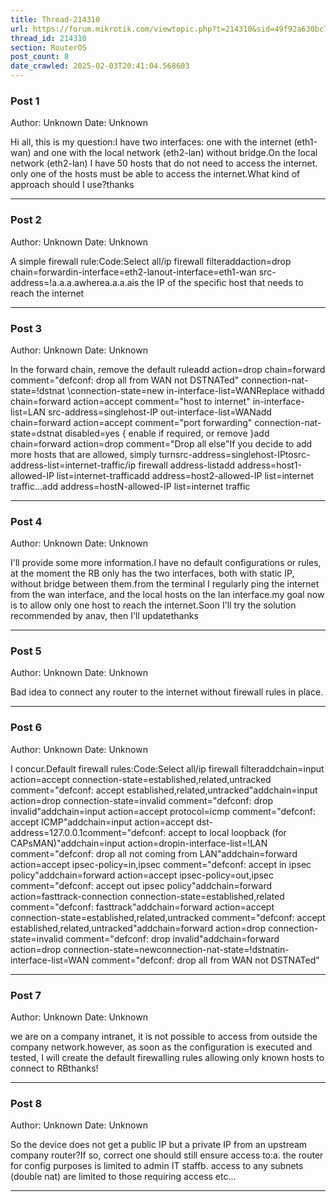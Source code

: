 ```yaml
---
title: Thread-214310
url: https://forum.mikrotik.com/viewtopic.php?t=214310&sid=49f92a630bc7970d8ca50523be880e8f
thread_id: 214310
section: RouterOS
post_count: 8
date_crawled: 2025-02-03T20:41:04.568603
---
```


### Post 1
Author: Unknown
Date: Unknown

Hi all, this is my question:I have two interfaces: one with the internet (eth1-wan) and one with the local network (eth2-lan) without bridge.On the local network (eth2-lan) I have 50 hosts that do not need to access the internet. only one of the hosts must be able to access the internet.What kind of approach should I use?thanks

---
### Post 2
Author: Unknown
Date: Unknown

A simple firewall rule:Code:Select all/ip firewall filteraddaction=drop chain=forwardin-interface=eth2-lanout-interface=eth1-wan src-address=!a.a.a.awherea.a.a.ais the IP of the specific host that needs to reach the internet

---
### Post 3
Author: Unknown
Date: Unknown

In the forward chain, remove the default ruleadd action=drop chain=forward comment=\"defconf: drop all from WAN not DSTNATed" connection-nat-state=!dstnat \connection-state=new in-interface-list=WANReplace withadd chain=forward action=accept comment="host to internet"  in-interface-list=LAN src-address=singlehost-IP  out-interface-list=WANadd chain=forward action=accept comment="port forwarding" connection-nat-state=dstnat  disabled=yes  { enable if required, or remove }add chain=forward action=drop comment="Drop all else"If you decide to add more hosts that are allowed, simply turnsrc-address=singlehost-IPtosrc-address-list=internet-traffic/ip firewall address-listadd address=host1-allowed-IP  list=internet-trafficadd address=host2-allowed-IP  list=internet traffic...add address=hostN-allowed-IP list=internet traffic

---
### Post 4
Author: Unknown
Date: Unknown

I'll provide some more information.I have no default configurations or rules, at the moment the RB only has the two interfaces, both with static IP, without bridge between them.from the terminal I regularly ping the internet from the wan interface, and the local hosts on the lan interface.my goal now is to allow only one host to reach the internet.Soon I'll try the solution recommended by anav, then I'll updatethanks

---
### Post 5
Author: Unknown
Date: Unknown

Bad idea to connect any router to the internet without firewall rules in place.

---
### Post 6
Author: Unknown
Date: Unknown

I concur.Default firewall rules:Code:Select all/ip firewall filteraddchain=input action=accept connection-state=established,related,untracked comment="defconf: accept established,related,untracked"addchain=input action=drop connection-state=invalid comment="defconf: drop invalid"addchain=input action=accept protocol=icmp comment="defconf: accept ICMP"addchain=input action=accept dst-address=127.0.0.1comment="defconf: accept to local loopback (for CAPsMAN)"addchain=input action=dropin-interface-list=!LAN comment="defconf: drop all not coming from LAN"addchain=forward action=accept ipsec-policy=in,ipsec comment="defconf: accept in ipsec policy"addchain=forward action=accept ipsec-policy=out,ipsec comment="defconf: accept out ipsec policy"addchain=forward action=fasttrack-connection connection-state=established,related comment="defconf: fasttrack"addchain=forward action=accept connection-state=established,related,untracked comment="defconf: accept established,related,untracked"addchain=forward action=drop connection-state=invalid comment="defconf: drop invalid"addchain=forward action=drop connection-state=newconnection-nat-state=!dstnatin-interface-list=WAN comment="defconf: drop all from WAN not DSTNATed"

---
### Post 7
Author: Unknown
Date: Unknown

we are on a company intranet, it is not possible to access from outside the company network.however, as soon as the configuration is executed and tested, I will create the default firewalling rules allowing only known hosts to connect to RBthanks!

---
### Post 8
Author: Unknown
Date: Unknown

So the device does not get a public IP but a private IP from an upstream company  router?If so, correct one should still ensure access to:a.  the router for config purposes is  limited to admin IT staffb.  access to any  subnets (double nat) are limited to those requiring access etc...

---
